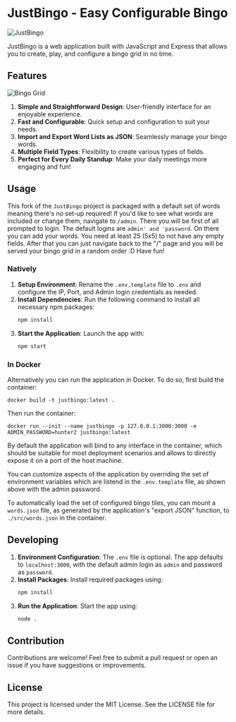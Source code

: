 # JustBingo - Easy Configurable Bingo

![JustBingo](https://github.com/user-attachments/assets/f136216a-919f-484f-b415-73798bbfc387)

JustBingo is a web application built with JavaScript and Express that allows you to create, play, and configure a bingo grid in no time.

## Features

![Bingo Grid](https://github.com/user-attachments/assets/1d6ebe5b-bc82-449e-a369-c258f59f2504)

1. **Simple and Straightforward Design**: User-friendly interface for an enjoyable experience.
2. **Fast and Configurable**: Quick setup and configuration to suit your needs.
3. **Import and Export Word Lists as JSON**: Seamlessly manage your bingo words.
4. **Multiple Field Types**: Flexibility to create various types of fields.
5. **Perfect for Every Daily Standup**: Make your daily meetings more engaging and fun!

## Usage
This fork of the `JustBingo` project is packaged with a default set of words meaning there's no set-up required! If you'd like to see what words are included or change them, navigate to `/admin`. There you will be first of all prompted to login. The default logins are `admin' and 'password`. On there you can add your words. You need at least 25 (5x5) to not have any empty fields.
After that you can just navigate back to the "/" page and you will be served your bingo grid in a random order :D
Have fun!

### Natively

1. **Setup Environment**: Rename the `.env.template` file to `.env` and configure the IP, Port, and Admin login credentials as needed.
2. **Install Dependencies**: Run the following command to install all necessary npm packages:
   ```bash
   npm install
   ```
3. **Start the Application**: Launch the app with:
   ```bash
   npm start

### In Docker

Alternatively you can run the application in Docker. To do so, first build the container:
```
docker build -t justbingo:latest .
```

Then run the container:
```
docker run --init --name justbingo -p 127.0.0.1:3000:3000 -e ADMIN_PASSWORD=hunter2 justbingo:latest
```
By default the application will bind to any interface in the container, which
should be suitable for most deployment scenarios and allows to directly expose
it on a port of the host machine.

You can customize aspects of the application by overriding the set of
environment variables which are listend in the `.env.template` file, as shown
above with the admin password.

To automatically load the set of configured bingo tiles, you can mount a
`words.json` file, as generated by the application's "export JSON" function, to
`./src/words.json` in the container.

## Developing

1. **Environment Configuration**: The `.env` file is optional. The app defaults to `localhost:3000`, with the default admin login as `admin` and password as `password`.
2. **Install Packages**: Install required packages using:
   ```bash
   npm install
   ```
3. **Run the Application**: Start the app using:
   ```bash
   node .
   ```

## Contribution

Contributions are welcome! Feel free to submit a pull request or open an issue if you have suggestions or improvements.

## License

This project is licensed under the MIT License. See the LICENSE file for more details.
